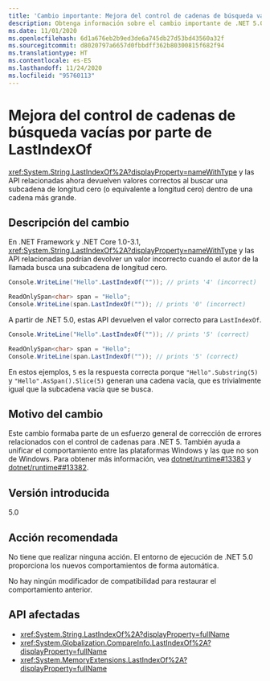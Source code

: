 ```yaml
---
title: 'Cambio importante: Mejora del control de cadenas de búsqueda vacías por parte de LastIndexOf'
description: Obtenga información sobre el cambio importante de .NET 5.0 en las bibliotecas básicas de .NET donde LastIndexOf y las API relacionadas ahora devuelven valores correctos al buscar una subcadena de longitud cero.
ms.date: 11/01/2020
ms.openlocfilehash: 6d1a676eb2b9ed3de6a745db27d53bd43560a32f
ms.sourcegitcommit: d8020797a6657d0fbbdff362b80300815f682f94
ms.translationtype: HT
ms.contentlocale: es-ES
ms.lasthandoff: 11/24/2020
ms.locfileid: "95760113"
---
```

# <a name="lastindexof-has-improved-handling-of-empty-search-strings"></a>Mejora del control de cadenas de búsqueda vacías por parte de LastIndexOf

<xref:System.String.LastIndexOf%2A?displayProperty=nameWithType> y las API relacionadas ahora devuelven valores correctos al buscar una subcadena de longitud cero (o equivalente a longitud cero) dentro de una cadena más grande.

## <a name="change-description"></a>Descripción del cambio

En .NET Framework y .NET Core 1.0-3.1, <xref:System.String.LastIndexOf%2A?displayProperty=nameWithType> y las API relacionadas podrían devolver un valor incorrecto cuando el autor de la llamada busca una subcadena de longitud cero.

```csharp
Console.WriteLine("Hello".LastIndexOf("")); // prints '4' (incorrect)

ReadOnlySpan<char> span = "Hello";
Console.WriteLine(span.LastIndexOf("")); // prints '0' (incorrect)
```

A partir de .NET 5.0, estas API devuelven el valor correcto para `LastIndexOf`.

```csharp
Console.WriteLine("Hello".LastIndexOf("")); // prints '5' (correct)

ReadOnlySpan<char> span = "Hello";
Console.WriteLine(span.LastIndexOf("")); // prints '5' (correct)
```

En estos ejemplos, `5` es la respuesta correcta porque `"Hello".Substring(5)` y `"Hello".AsSpan().Slice(5)` generan una cadena vacía, que es trivialmente igual que la subcadena vacía que se busca.

## <a name="reason-for-change"></a>Motivo del cambio

Este cambio formaba parte de un esfuerzo general de corrección de errores relacionados con el control de cadenas para .NET 5. También ayuda a unificar el comportamiento entre las plataformas Windows y las que no son de Windows. Para obtener más información, vea [dotnet/runtime#13383](https://github.com/dotnet/runtime/issues/13383) y [dotnet/runtime##13382](https://github.com/dotnet/runtime/issues/13382).

## <a name="version-introduced"></a>Versión introducida

5.0

## <a name="recommended-action"></a>Acción recomendada

No tiene que realizar ninguna acción. El entorno de ejecución de .NET 5.0 proporciona los nuevos comportamientos de forma automática.

No hay ningún modificador de compatibilidad para restaurar el comportamiento anterior.

## <a name="affected-apis"></a>API afectadas

- <xref:System.String.LastIndexOf%2A?displayProperty=fullName>
- <xref:System.Globalization.CompareInfo.LastIndexOf%2A?displayProperty=fullName>
- <xref:System.MemoryExtensions.LastIndexOf%2A?displayProperty=fullName>

<!--

### Category

Core .NET libraries

### Affected APIs

- `Overload:System.String.LastIndexOf`
- `Overload:System.Globalization.CompareInfo.LastIndexOf`
- `Overload:System.MemoryExtensions.LastIndexOf`

-->
